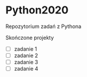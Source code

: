 # Python2020

Repozytorium zadań z Pythona

Skończone projekty 

- [ ] zadanie 1
- [ ] zadanie 2
- [ ] zadanie 3
- [ ] zadanie 4

